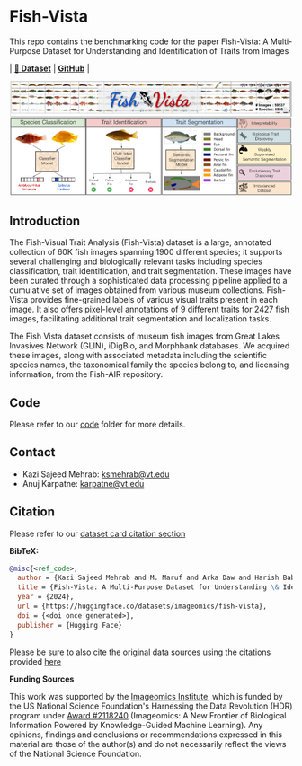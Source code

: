 # Fish-Vista
This repo contains the benchmarking code for the paper Fish-Vista: A Multi-Purpose Dataset for Understanding and Identification of Traits from Images

| [**🤗 Dataset**](https://huggingface.co/datasets/imageomics/fish-vista) | [**GitHub**](https://github.com/sajeedmehrab/Fish-Vista/tree/main) |

![Alt text](FishVista.png)

## Introduction
The Fish-Visual Trait Analysis (Fish-Vista) dataset is a large, annotated collection of 60K fish images spanning 1900 different species; it supports several challenging and biologically relevant tasks including species classification, trait identification, and trait segmentation. These images have been curated through a sophisticated data processing pipeline applied to a cumulative set of images obtained from various museum collections. Fish-Vista provides fine-grained labels of various visual traits present in each image. It also offers pixel-level annotations of 9 different traits for 2427 fish images, facilitating additional trait segmentation and localization tasks.

The Fish Vista dataset consists of museum fish images from Great Lakes Invasives Network (GLIN), iDigBio, and Morphbank databases. We acquired these images, along with associated metadata including the scientific species names, the taxonomical family the species belong to, and licensing information, from the Fish-AIR repository.

## Code
Please refer to our [code](code)
 folder for more details.

## Contact
- Kazi Sajeed Mehrab: ksmehrab@vt.edu
- Anuj Karpatne: karpatne@vt.edu

## Citation
Please refer to our [dataset card citation section](https://huggingface.co/datasets/imageomics/fish-vista#citation)

**BibTeX:**
```bibtex
@misc{<ref_code>,
  author = {Kazi Sajeed Mehrab and M. Maruf and Arka Daw and Harish Babu Manogaran and Abhilash Neog and Mridul Khurana and Bahadir Altintas and Yasin Bakış and Elizabeth G Campolongo and Matthew J Thompson and Xiaojun Wang and Hilmar Lapp and Wei-Lun Chao and Paula M. Mabee and Henry L. Bart Jr. and Wasila Dahdul and Anuj Karpatne},
  title = {Fish-Vista: A Multi-Purpose Dataset for Understanding \& Identification of Traits from Images},
  year = {2024},
  url = {https://huggingface.co/datasets/imageomics/fish-vista},
  doi = {<doi once generated>},
  publisher = {Hugging Face}
}

```
Please be sure to also cite the original data sources using the citations provided [here](https://huggingface.co/datasets/imageomics/fish-vista/blob/main/metadata/data-bib.bib)

**Funding Sources**

This work was supported by the [Imageomics Institute](https://imageomics.org), which is funded by the US National Science Foundation's Harnessing the Data Revolution (HDR) program under [Award #2118240](https://www.nsf.gov/awardsearch/showAward?AWD_ID=2118240) (Imageomics: A New Frontier of Biological Information Powered by Knowledge-Guided Machine Learning). Any opinions, findings and conclusions or recommendations expressed in this material are those of the author(s) and do not necessarily reflect the views of the National Science Foundation.
